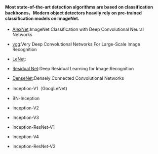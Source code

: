 #### Most state-of-the-art detection algorithms are based on classification backbones，Modern object detectors heavily rely on pre-trained classification models on ImageNet.




- [AlexNet](https://papers.nips.cc/paper/4824-imagenet-classification-with-deep-convolutional-neural-networks.pdf ):ImageNet Classification with Deep Convolutional Neural Networks    
- [vgg](https://arxiv.org/pdf/1409.1556.pdf ):Very Deep Convolutional Networks For Large-Scale Image Recognition    
- [LeNet](https://arxiv.org/pdf/1409.4842.pdf ):  
- [Residual Net](https://arxiv.org/pdf/1512.03385.pdf ):Deep Residual Learning for Image Recognition   
- [DenseNet](https://arxiv.org/pdf/1608.06993.pdf ):Densely Connected Convolutional Networks

- Inception-V1（GoogLeNet)
- BN-Inception
- Inception-V2
- Inception-V3
- Inception-ResNet-V1
- Inception-V4
- Inception-ResNet-V2

